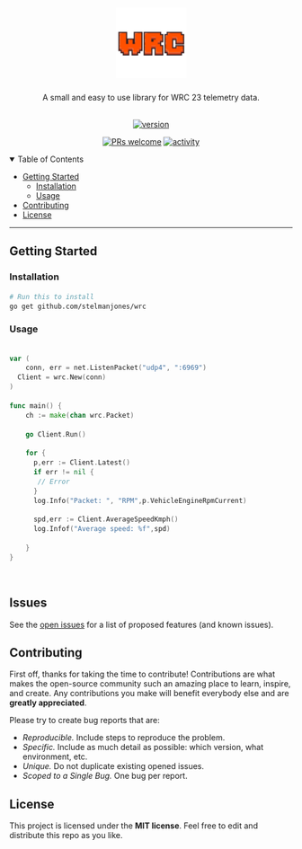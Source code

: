 <h1 align="center">
    <img src="https://github.com/stelmanjones/wrc/blob/main/docs/wrc-logo.svg" alt="Logo" width="125" height="125">
  </a>
</h1>

<div align="center">
A small and easy to use library for WRC 23 telemetry data.
</div>

<div align="center">
<br />

[![version](https://img.shields.io/github/v/tag/stelmanjones/wrc?style=flat-square&label=version
)](LICENSE)

[![PRs welcome](https://img.shields.io/badge/PRs-welcome-ff69b4.svg?style=flat-square)](https://github.com/stelmanjones/wrc/issues?q=is%3Aissue+is%3Aopen)
[![activity](https://img.shields.io/github/last-commit/stelmanjones/wrc?style=flat-square&logo=github
)](https://github.com/stelmanjones/wrc/commits)

</div>

<details open="open">
<summary>Table of Contents</summary>

- [Getting Started](#getting-started)
  - [Installation](#installation)
  - [Usage](#usage)
- [Contributing](#contributing)
- [License](#license)

</details>

---

## Getting Started


### Installation

```sh
# Run this to install
go get github.com/stelmanjones/wrc
```


### Usage

```go

var (
  	conn, err = net.ListenPacket("udp4", ":6969")
  Client = wrc.New(conn)
)

func main() {
  	ch := make(chan wrc.Packet)

    go Client.Run()

    for {
      p,err := Client.Latest()
      if err != nil {
       // Error 
      }
      log.Info("Packet: ", "RPM",p.VehicleEngineRpmCurrent)

      spd,err := Client.AverageSpeedKmph()
      log.Infof("Average speed: %f",spd)

    }
}

```
</br>

## Issues

See the [open issues](https://github.com/stelmanjones/wrc/issues) for a list of proposed features (and known issues).

## Contributing

First off, thanks for taking the time to contribute! Contributions are what makes the open-source community such an amazing place to learn, inspire, and create. Any contributions you make will benefit everybody else and are **greatly appreciated**.

Please try to create bug reports that are:

- _Reproducible._ Include steps to reproduce the problem.
- _Specific._ Include as much detail as possible: which version, what environment, etc.
- _Unique._ Do not duplicate existing opened issues.
- _Scoped to a Single Bug._ One bug per report.

## License

This project is licensed under the **MIT license**. Feel free to edit and distribute this repo as you like.
